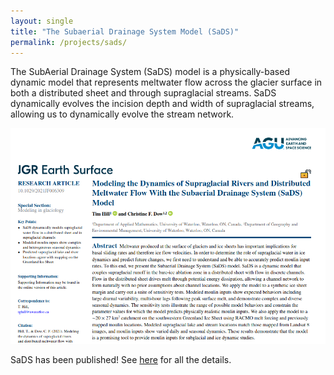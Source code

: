 ```yaml
---
layout: single
title: "The Subaerial Drainage System Model (SaDS)"
permalink: /projects/sads/
---
```


The SubAerial Drainage System (SaDS) model is a physically-based dynamic model that represents meltwater flow across the glacier surface in both a distributed sheet and through supraglacial streams. SaDS dynamically evolves the incision depth and width of supraglacial streams, allowing us to dynamically evolve the stream network.

![](/assets/images/paper_header.png)

SaDS has been published! See [here](https://doi.org/10.1029/2021JF006309) for all the details.
